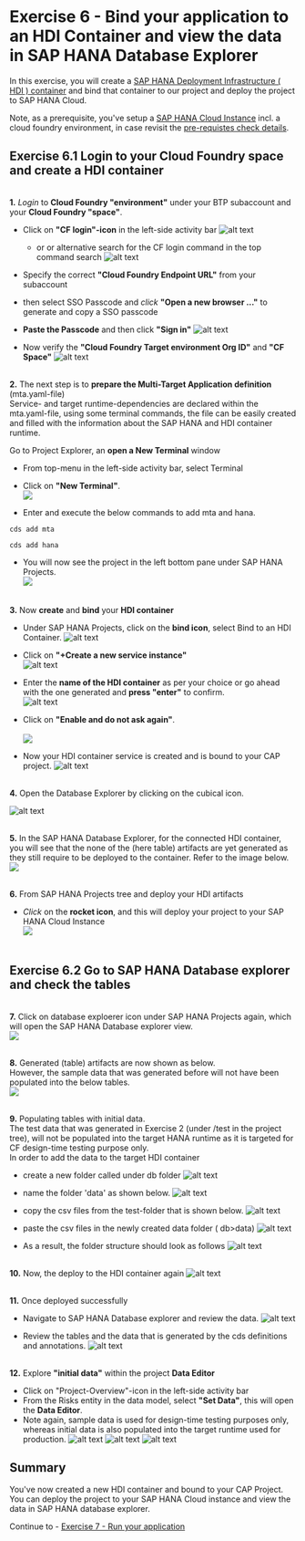 # Exercise 6 - Bind your application to an HDI Container and view the data in SAP HANA Database Explorer

In this exercise, you will create a [SAP HANA Deployment Infrastructure ( HDI ) container](https://help.sap.com/docs/SAP_HANA_PLATFORM/3823b0f33420468ba5f1cf7f59bd6bd9/3ef0ee9da11440e4b01708455b8497a9.html) and bind that container to our project and deploy the project to SAP HANA Cloud.

Note, as a prerequisite, you've setup a [SAP HANA Cloud Instance](https://developers.sap.com/group.hana-cloud-get-started-1-trial.html) incl. a cloud foundry environment, in case revisit the [pre-requistes check details](/exercises/prerequistes/).

## Exercise 6.1  Login to your Cloud Foundry space and create a HDI container

<br>__1.__ _Login_ to __Cloud Foundry "environment"__ under your BTP subaccount and your __Cloud Foundry "space"__.  
- Click on __"CF login"-icon__ in the left-side activity bar
![alt text](/exercises/ex6/images/cf-login_icon.png)
  - or or alternative search for the CF login command in the top command search  ![alt text](/exercises/ex6/images/cf-login-cmd.png)   
- Specify the correct __"Cloud Foundry Endpoint URL"__ from your subaccount
- then select SSO Passcode and _click_ __"Open a new browser ..."__ to generate and copy a SSO passcode
- __Paste the Passcode__ and then click __"Sign in"__
![alt text](/exercises/ex6/images/cf_sso_passcode.png)  

- Now verify the __"Cloud Foundry Target environment Org ID"__ and __"CF Space"__
![alt text](/exercises/ex6/images/cf_target.png)    
  


<br>__2.__ The next step is to __prepare the Multi-Target Application definition__ (mta.yaml-file)  
Service- and target runtime-dependencies are declared within the mta.yaml-file, using some terminal commands, the file can be easily created and filled with the information about the SAP HANA and HDI container runtime.  

Go to Project Explorer, an __open a New Terminal__ window
- From top-menu in the left-side activity bar, select Terminal
- Click on __"New Terminal"__. 
<br>![](/exercises/ex6/images/new_terminal.png)
  
- Enter and execute the below commands to add mta and hana. 

```shell
cds add mta
```
```shell
cds add hana
```
- You will now see the project in the left bottom pane under SAP HANA Projects.
<br>![](/exercises/ex6/images/add.png)

<br>__3.__ Now __create__ and __bind__ your __HDI container__
- Under SAP HANA Projects, click on the __bind icon__, select Bind to an HDI Container.
![alt text](/exercises/ex6/images/image-1.png)

- Click on __"+Create a new service instance"__  
![alt text](/exercises/ex6/images/image-2.png)

- Enter the __name of the HDI container__ as per your choice or go ahead with the one generated and __press "enter"__ to confirm.  
![alt text](/exercises/ex6/images/image-3.png)

- Click on __"Enable and do not ask again"__.  
<br>![](/exercises/ex6/images/dia.png)

- Now your HDI container service is created and is bound to your CAP project.
![alt text](/exercises/ex6/images/image-4.png)

<br>__4.__ Open the Database Explorer by clicking on the cubical icon.

![alt text](/exercises/ex6/images/image-5.png)

<br>__5.__ In the SAP HANA Database Explorer, for the connected HDI container, you will see that the none of the (here table) artifacts are yet generated as they still require to be deployed to the container. Refer to the image below.
<br>![](/exercises/ex6/images/emptytables.png)

<br>__6.__ From SAP HANA Projects tree and deploy your HDI artifacts
- _Click_ on the __rocket icon__, and this will deploy your project to your SAP HANA Cloud Instance
<br>![](/exercises/ex6/images/deploy.png)
<br><br>
## Exercise 6.2  Go to SAP HANA Database explorer and check the tables

<br>__7.__ Click on database exploerer icon under SAP HANA Projects again, which will open the SAP HANA Database explorer view. 
<br>![](/exercises/ex7/images/dbx.png)

<br>__8.__ Generated (table) artifacts are now shown as below.  
However, the sample data that was generated before will not have been populated into the below tables. 
<br>![](/exercises/ex6/images/gen.png)

<br>__9.__ Populating tables with initial data.  
The test data that was generated in Exercise 2 (under /test in the project tree), will not be populated into the target HANA runtime as it is targeted for CF design-time testing purpose only.  
In order to add the data to the target HDI container
- create a new folder called under db folder
![alt text](/exercises/ex6/images/image-7.png)

- name the folder 'data' as shown below.
![alt text](/exercises/ex6/images/image-8.png)

- copy the csv files from the test-folder that is shown below.
![alt text](/exercises/ex6/images/image-6.png)

- paste the csv files in the newly created data folder ( db>data)
![alt text](/exercises/ex6/images/image-9.png)

- As a result, the folder structure should look as follows
![alt text](/exercises/ex6/images/image-10.png)


<br>__10.__ Now, the deploy to the HDI container again
![alt text](/exercises/ex6/images/image-13.png)

<br>__11.__ Once deployed successfully
- Navigate to SAP HANA Database explorer and review the data.
![alt text](/exercises/ex6/images/image-14.png)

- Review the tables and the data that is generated by the cds definitions and annotations.
![alt text](/exercises/ex6/images/image-15.png)

<br>__12.__ Explore __"initial data"__ within the project __Data Editor__ 
- Click on "Project-Overview"-icon in the left-side activity bar
- From the Risks entity in the data model, select __"Set Data"__, this will open the  __Data Editor__.  
- Note again, sample data is used for design-time testing purposes only, whereas initial data is also populated into the target runtime used for production.
![alt text](/exercises/ex6/images/Open-DataEditor.png)
![alt text](/exercises/ex6/images/image-11.png)
![alt text](/exercises/ex6/images/image-12.png)
## Summary

You've now created a new HDI container and bound to your CAP Project. You can deploy the project to your SAP HANA Cloud instance and view the data in SAP HANA database explorer.

Continue to - [Exercise 7 - Run your application](../ex7/README.md)

